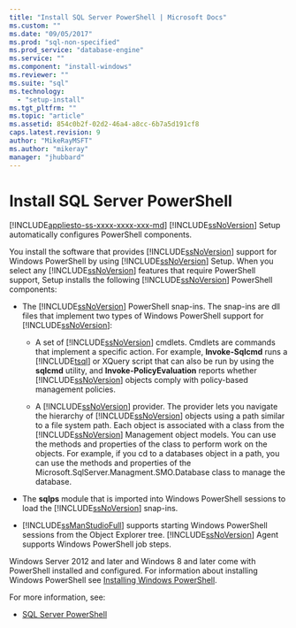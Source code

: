 ```yaml
---
title: "Install SQL Server PowerShell | Microsoft Docs"
ms.custom: ""
ms.date: "09/05/2017"
ms.prod: "sql-non-specified"
ms.prod_service: "database-engine"
ms.service: ""
ms.component: "install-windows"
ms.reviewer: ""
ms.suite: "sql"
ms.technology: 
  - "setup-install"
ms.tgt_pltfrm: ""
ms.topic: "article"
ms.assetid: 854c0b2f-02d2-46a4-a8cc-6b7a5d191cf8
caps.latest.revision: 9
author: "MikeRayMSFT"
ms.author: "mikeray"
manager: "jhubbard"
---
```

# Install SQL Server PowerShell
[!INCLUDE[appliesto-ss-xxxx-xxxx-xxx-md](../../includes/appliesto-ss-xxxx-xxxx-xxx-md.md)]
  [!INCLUDE[ssNoVersion](../../includes/ssnoversion-md.md)] Setup automatically configures PowerShell components.  

You install the software that provides [!INCLUDE[ssNoVersion](../../includes/ssnoversion-md.md)] support for Windows PowerShell by using [!INCLUDE[ssNoVersion](../../includes/ssnoversion-md.md)] Setup. When you select any [!INCLUDE[ssNoVersion](../../includes/ssnoversion-md.md)] features that require PowerShell support, Setup installs the following [!INCLUDE[ssNoVersion](../../includes/ssnoversion-md.md)] PowerShell components:  
  
- The [!INCLUDE[ssNoVersion](../../includes/ssnoversion-md.md)] PowerShell snap-ins. The snap-ins are dll files that implement two types of Windows PowerShell support for [!INCLUDE[ssNoVersion](../../includes/ssnoversion-md.md)]:  
  
  - A set of [!INCLUDE[ssNoVersion](../../includes/ssnoversion-md.md)] cmdlets. Cmdlets are commands that implement a specific action. For example, **Invoke-Sqlcmd** runs a [!INCLUDE[tsql](../../includes/tsql-md.md)] or XQuery script that can also be run by using the **sqlcmd** utility, and **Invoke-PolicyEvaluation** reports whether [!INCLUDE[ssNoVersion](../../includes/ssnoversion-md.md)] objects comply with policy-based management policies.  
  
  - A [!INCLUDE[ssNoVersion](../../includes/ssnoversion-md.md)] provider. The provider lets you navigate the hierarchy of [!INCLUDE[ssNoVersion](../../includes/ssnoversion-md.md)] objects using a path similar to a file system path. Each object is associated with a class from the [!INCLUDE[ssNoVersion](../../includes/ssnoversion-md.md)] Management object models. You can use the methods and properties of the class to perform work on the objects. For example, if you cd to a databases object in a path, you can use the methods and properties of the Microsoft.SqlServer.Managment.SMO.Database class to manage the database.  
 
- The **sqlps** module that is imported into Windows PowerShell sessions to load the [!INCLUDE[ssNoVersion](../../includes/ssnoversion-md.md)] snap-ins.  
 
- [!INCLUDE[ssManStudioFull](../../includes/ssmanstudiofull-md.md)] supports starting Windows PowerShell sessions from the Object Explorer tree. [!INCLUDE[ssNoVersion](../../includes/ssnoversion-md.md)] Agent supports Windows PowerShell job steps.  
  
Windows Server 2012 and later and Windows 8 and later come with PowerShell installed and configured. For information about installing Windows PowerShell see [Installing Windows PowerShell](http://docs.microsoft.com/powershell/scripting/setup/installing-windows-powershell).  

For more information, see:   

- [SQL Server PowerShell](../../relational-databases/scripting/sql-server-powershell.md)  
  
  
